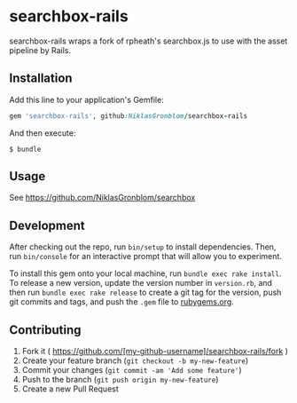 # searchbox-rails

searchbox-rails wraps a fork of rpheath's searchbox.js to use with the asset pipeline by Rails.

## Installation

Add this line to your application's Gemfile:

```ruby
gem 'searchbox-rails', github:NiklasGronblom/searchbox-rails
```

And then execute:

    $ bundle

## Usage

See https://github.com/NiklasGronblom/searchbox

## Development

After checking out the repo, run `bin/setup` to install dependencies. Then, run `bin/console` for an interactive prompt that will allow you to experiment.

To install this gem onto your local machine, run `bundle exec rake install`. To release a new version, update the version number in `version.rb`, and then run `bundle exec rake release` to create a git tag for the version, push git commits and tags, and push the `.gem` file to [rubygems.org](https://rubygems.org).

## Contributing

1. Fork it ( https://github.com/[my-github-username]/searchbox-rails/fork )
2. Create your feature branch (`git checkout -b my-new-feature`)
3. Commit your changes (`git commit -am 'Add some feature'`)
4. Push to the branch (`git push origin my-new-feature`)
5. Create a new Pull Request
